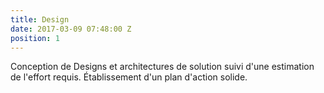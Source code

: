 ```yaml
---
title: Design
date: 2017-03-09 07:48:00 Z
position: 1
---
```


Conception de Designs et architectures de solution suivi d'une estimation de l'effort requis. Établissement d'un plan d'action solide.